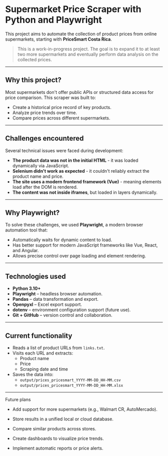 # Supermarket Price Scraper with Python and Playwright

This project aims to automate the collection of product prices from online supermarkets, starting with **PriceSmart Costa Rica**.

> This is a work-in-progress project. The goal is to expand it to at least two more supermarkets and eventually perform data analysis on the collected prices.

---

## Why this project?

Most supermarkets don't offer public APIs or structured data access for price comparison. This scraper was built to:

- Create a historical price record of key products.
- Analyze price trends over time.
- Compare prices across different supermarkets.

---

## Challenges encountered

Several technical issues were faced during development:

- **The product data was not in the initial HTML** - it was loaded dynamically via JavaScript.
- **Selenium didn't work as expected** - it couldn't reliably extract the product name and price.
- **The site uses a modern frontend framework (Vue)** - meaning elements load after the DOM is rendered.
- **The content was not inside iframes**, but loaded in layers dynamically.

---

## Why Playwright?

To solve these challenges, we used **Playwright**, a modern browser automation tool that:

- Automatically waits for dynamic content to load.
- Has better support for modern JavaScript frameworks like Vue, React, and Angular.
- Allows precise control over page loading and element rendering.

---

## Technologies used

- **Python 3.10+**
- **Playwright** – headless browser automation.
- **Pandas** – data transformation and export.
- **Openpyxl** – Excel export support.
- **dotenv** – environment configuration support (future use).
- **Git + GitHub** – version control and collaboration.

---

## Current functionality

- Reads a list of product URLs from `links.txt`.
- Visits each URL and extracts:
  - Product name
  - Price
  - Scraping date and time
- Saves the data into:
  - `output/prices_pricesmart_YYYY-MM-DD_HH-MM.csv`
  - `output/prices_pricesmart_YYYY-MM-DD_HH-MM.xlsx`

---

Future plans
 - Add support for more supermarkets (e.g., Walmart CR, AutoMercado).

 - Store results in a unified local or cloud database.

 - Compare similar products across stores.

 - Create dashboards to visualize price trends.

 - Implement automatic reports or price alerts.

